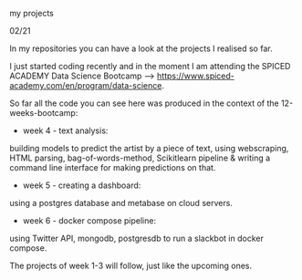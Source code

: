 
my projects

02/21

In my repositories you can have a look at the projects I realised so far. 

I just started coding recently and in the moment I am attending the SPICED ACADEMY Data Science Bootcamp --> https://www.spiced-academy.com/en/program/data-science.

So far all the code you can see here was produced in the context of the 12-weeks-bootcamp:

- week 4   -  text analysis: 

building models to predict the artist by a piece of text, using webscraping, HTML parsing, bag-of-words-method, Scikitlearn pipeline &
writing a command line interface for making predictions on that.
           
- week 5   -  creating a dashboard:

using a postgres database and metabase on cloud servers. 

- week 6   - docker compose pipeline:

using Twitter API, mongodb, postgresdb to run a slackbot in docker compose. 
        
        
        
The projects of week 1-3 will follow, just like the upcoming ones. 
